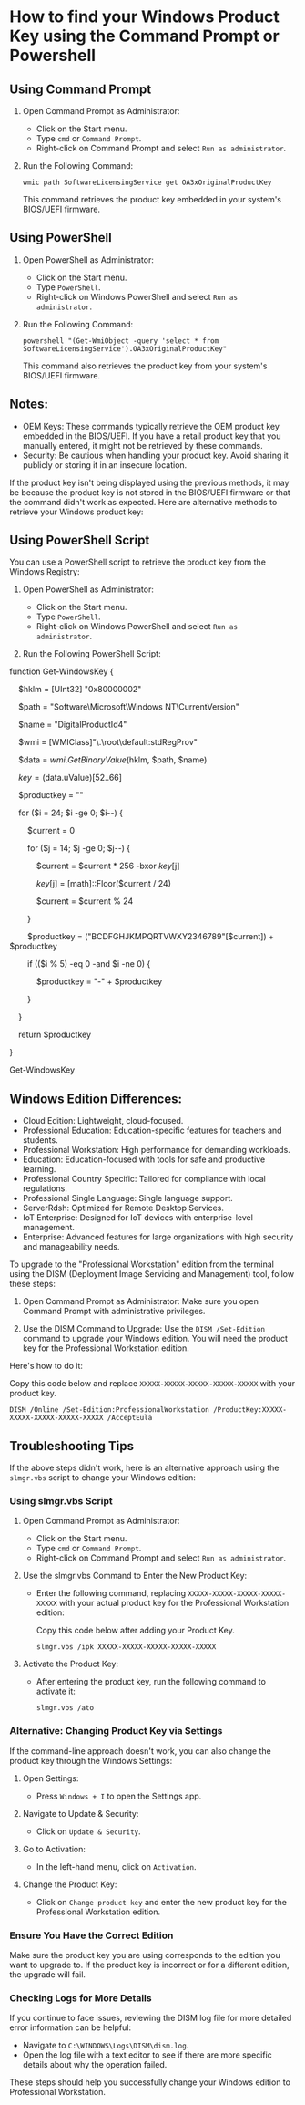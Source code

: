 # How to find your Windows Product Key using the Command Prompt or Powershell

## Using Command Prompt

1.  Open Command Prompt as Administrator:

    -   Click on the Start menu.
    -   Type `cmd` or `Command Prompt`.
    -   Right-click on Command Prompt and select `Run as administrator`.

2.  Run the Following Command:

    `wmic path SoftwareLicensingService get OA3xOriginalProductKey`

    This command retrieves the product key embedded in your system's BIOS/UEFI firmware.

## Using PowerShell

1.  Open PowerShell as Administrator:

    -   Click on the Start menu.
    -   Type `PowerShell`.
    -   Right-click on Windows PowerShell and select `Run as administrator`.

2.  Run the Following Command:

    `powershell "(Get-WmiObject -query 'select * from SoftwareLicensingService').OA3xOriginalProductKey"`

    This command also retrieves the product key from your system's BIOS/UEFI firmware.

## Notes:

-   OEM Keys: These commands typically retrieve the OEM product key embedded in the BIOS/UEFI. If you have a retail product key that you manually entered, it might not be retrieved by these commands.
-   Security: Be cautious when handling your product key. Avoid sharing it publicly or storing it in an insecure location.

If the product key isn't being displayed using the previous methods, it may be because the product key is not stored in the BIOS/UEFI firmware or that the command didn't work as expected. Here are alternative methods to retrieve your Windows product key:

## Using PowerShell Script

You can use a PowerShell script to retrieve the product key from the Windows Registry:

1.  Open PowerShell as Administrator:

    -   Click on the Start menu.
    -   Type `PowerShell`.
    -   Right-click on Windows PowerShell and select `Run as administrator`.

2.  Run the Following PowerShell Script:
   
function Get-WindowsKey {

    $hklm = [UInt32] "0x80000002"

    $path = "Software\Microsoft\Windows NT\CurrentVersion"

    $name = "DigitalProductId4"

    $wmi = [WMIClass]"\\.\root\default:stdRegProv"

    $data = $wmi.GetBinaryValue($hklm, $path, $name)

    $key = ($data.uValue)[52..66]

    $productkey = ""

    for ($i = 24; $i -ge 0; $i--) {

        $current = 0

        for ($j = 14; $j -ge 0; $j--) {

            $current = $current * 256 -bxor $key[$j]

            $key[$j] = [math]::Floor($current / 24)

            $current = $current % 24

        }

        $productkey = ("BCDFGHJKMPQRTVWXY2346789"[$current]) + $productkey

        if (($i % 5) -eq 0 -and $i -ne 0) {

            $productkey = "-" + $productkey

        }

    }

    return $productkey

}

Get-WindowsKey


## Windows Edition Differences:

-   Cloud Edition: Lightweight, cloud-focused.
-   Professional Education: Education-specific features for teachers and students.
-   Professional Workstation: High performance for demanding workloads.
-   Education: Education-focused with tools for safe and productive learning.
-   Professional Country Specific: Tailored for compliance with local regulations.
-   Professional Single Language: Single language support.
-   ServerRdsh: Optimized for Remote Desktop Services.
-   IoT Enterprise: Designed for IoT devices with enterprise-level management.
-   Enterprise: Advanced features for large organizations with high security and manageability needs.

To upgrade to the "Professional Workstation" edition from the terminal using the DISM (Deployment Image Servicing and Management) tool, follow these steps:

1.  Open Command Prompt as Administrator: Make sure you open Command Prompt with administrative privileges.

2.  Use the DISM Command to Upgrade: Use the `DISM /Set-Edition` command to upgrade your Windows edition. You will need the product key for the Professional Workstation edition.

Here's how to do it:

Copy this code below and replace `XXXXX-XXXXX-XXXXX-XXXXX-XXXXX` with your product key.

`DISM /Online /Set-Edition:ProfessionalWorkstation /ProductKey:XXXXX-XXXXX-XXXXX-XXXXX-XXXXX /AcceptEula`


## Troubleshooting Tips

If the above steps didn't work, here is an alternative approach using the `slmgr.vbs` script to change your Windows edition:

### Using slmgr.vbs Script

1.  Open Command Prompt as Administrator:

    -   Click on the Start menu.
    -   Type `cmd` or `Command Prompt`.
    -   Right-click on Command Prompt and select `Run as administrator`.
2.  Use the slmgr.vbs Command to Enter the New Product Key:

    -   Enter the following command, replacing `XXXXX-XXXXX-XXXXX-XXXXX-XXXXX` with your actual product key for the Professional Workstation edition:

        Copy this code below after adding your Product Key.

        `slmgr.vbs /ipk XXXXX-XXXXX-XXXXX-XXXXX-XXXXX`

3.  Activate the Product Key:

    -   After entering the product key, run the following command to activate it:

        `slmgr.vbs /ato`

### Alternative: Changing Product Key via Settings

If the command-line approach doesn't work, you can also change the product key through the Windows Settings:

1.  Open Settings:

    -   Press `Windows + I` to open the Settings app.
2.  Navigate to Update & Security:

    -   Click on `Update & Security`.
3.  Go to Activation:

    -   In the left-hand menu, click on `Activation`.
4.  Change the Product Key:

    -   Click on `Change product key` and enter the new product key for the Professional Workstation edition.

### Ensure You Have the Correct Edition

Make sure the product key you are using corresponds to the edition you want to upgrade to. If the product key is incorrect or for a different edition, the upgrade will fail.

### Checking Logs for More Details

If you continue to face issues, reviewing the DISM log file for more detailed error information can be helpful:

-   Navigate to `C:\WINDOWS\Logs\DISM\dism.log`.
-   Open the log file with a text editor to see if there are more specific details about why the operation failed.

These steps should help you successfully change your Windows edition to Professional Workstation.
